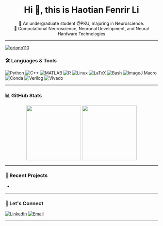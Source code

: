 <h1 align="center">Hi 👋, this is Haotian Fenrir Li</h1>
<p align="center">
  🧠 An undergraduate student @PKU, majoring in Neuroscience.<br>
  🚀 Computational Neuroscience, Neuronal Development, and Neural Hardware Technologies
</p>

---

<p align="left"> <a href="https://github.com/ryo-ma/github-profile-trophy"><img src="https://github-profile-trophy.vercel.app/?username=lhtPeking" alt="ortonb110" /></a> </p>

### 🛠️ Languages & Tools


![Python](https://img.shields.io/badge/-Python-000?&logo=Python)
![C++](https://img.shields.io/badge/-C++-000?&logo=c%2b%2b&logoColor=00599C)
![MATLAB](https://img.shields.io/badge/-MATLAB-000?&logo=mathworks&logoColor=0076A8)
![R](https://img.shields.io/badge/-R-000?&logo=r&logoColor=276DC3)
![Linux](https://img.shields.io/badge/-Linux-000?&logo=linux&logoColor=FCC624)
![LaTeX](https://img.shields.io/badge/-LaTeX-000?&logo=latex&logoColor=008080)
![Bash](https://img.shields.io/badge/-Bash-000?&logo=gnubash&logoColor=white)
![ImageJ Macro](https://img.shields.io/badge/-ImageJ%20Macro-000?&logo=ImageJ&logoColor=white)
![Conda](https://img.shields.io/badge/-Conda-000?&logo=anaconda&logoColor=44A833)
![Verilog](https://img.shields.io/badge/-Verilog-000?&logo=verilog&logoColor=ED1C24)
![Vivado](https://img.shields.io/badge/-Vivado-000?&logo=xilinx&logoColor=F6B400)

---

### 📊 GitHub Stats

<p align="center">
  <img src="https://github-readme-stats.vercel.app/api?username=lhtPeking&show_icons=true&theme=default&hide=stars&count_private=true" height="180px"/>
  <img src="https://github-readme-stats.vercel.app/api/top-langs/?username=lhtPeking&layout=compact&hide=html&theme=default" height="180px"/>
</p>

---

### 🚀 Recent Projects

- 

---

### 🤝 Let's Connect

[![LinkedIn](https://img.shields.io/badge/LinkedIn-blue?logo=linkedin&style=flat)](https://linkedin.com/in/your-profile)
[![Email](https://img.shields.io/badge/Email-D14836?logo=gmail&logoColor=white)](mailto:your@email.com)

---
